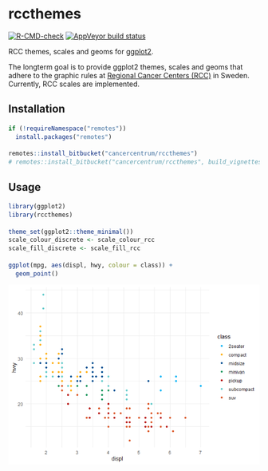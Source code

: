 # rccthemes

[![R-CMD-check](https://github.com/oc1lojo/rccthemes/workflows/R-CMD-check/badge.svg)](https://github.com/oc1lojo/rccthemes/actions)
[![AppVeyor build
status](https://ci.appveyor.com/api/projects/status/qgkdgjy8rc8e60x7/branch/master?svg=true)](https://ci.appveyor.com/project/oc1lojo/rccthemes/branch/master)

RCC themes, scales and geoms for
[ggplot2](https://ggplot2.tidyverse.org).

The longterm goal is to provide ggplot2 themes, scales and geoms that
adhere to the graphic rules at [Regional Cancer Centers
(RCC)](https://www.cancercentrum.se) in Sweden. Currently, RCC scales
are implemented.

## Installation

``` r
if (!requireNamespace("remotes"))
  install.packages("remotes")

remotes::install_bitbucket("cancercentrum/rccthemes")
# remotes::install_bitbucket("cancercentrum/rccthemes", build_vignettes = TRUE) # also vignette
```

## Usage

``` r
library(ggplot2)
library(rccthemes)

theme_set(ggplot2::theme_minimal())
scale_colour_discrete <- scale_colour_rcc
scale_fill_discrete <- scale_fill_rcc

ggplot(mpg, aes(displ, hwy, colour = class)) +
  geom_point()
```

![](man/figures/README-example-1.png)
